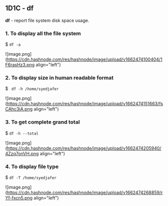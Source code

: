 ## 1D1C - df

**df** - report file system disk space usage.

### 1. To display all the file system

$ ```df -a```


![image.png](https://cdn.hashnode.com/res/hashnode/image/upload/v1662474100404/1F6rasHz3.png align="left")

### 2. To display size in human readable format

$ ``` df -h /home/syedjafer```


![image.png](https://cdn.hashnode.com/res/hashnode/image/upload/v1662474151663/fsCAhc3iA.png align="left")

### 3. To get complete grand total
$ ```df -h --total```


![image.png](https://cdn.hashnode.com/res/hashnode/image/upload/v1662474205940/4Zzq7onVH.png align="left")

### 4. To display file type
$ ```df -T /home/syedjafer```


![image.png](https://cdn.hashnode.com/res/hashnode/image/upload/v1662474268859/rYf-fxcn5.png align="left")
